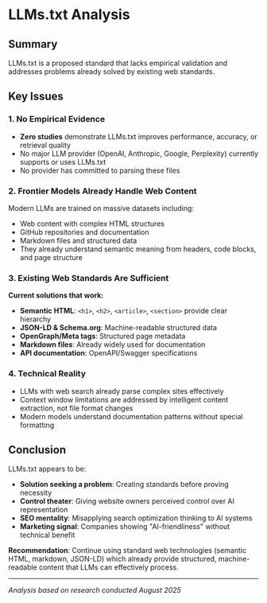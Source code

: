 # LLMs.txt Analysis

## Summary
LLMs.txt is a proposed standard that lacks empirical validation and addresses problems already solved by existing web standards.

## Key Issues

### 1. No Empirical Evidence
- **Zero studies** demonstrate LLMs.txt improves performance, accuracy, or retrieval quality
- No major LLM provider (OpenAI, Anthropic, Google, Perplexity) currently supports or uses LLMs.txt
- No provider has committed to parsing these files

### 2. Frontier Models Already Handle Web Content
Modern LLMs are trained on massive datasets including:
- Web content with complex HTML structures  
- GitHub repositories and documentation
- Markdown files and structured data
- They already understand semantic meaning from headers, code blocks, and page structure

### 3. Existing Web Standards Are Sufficient

**Current solutions that work:**
- **Semantic HTML**: `<h1>`, `<h2>`, `<article>`, `<section>` provide clear hierarchy
- **JSON-LD & Schema.org**: Machine-readable structured data
- **OpenGraph/Meta tags**: Structured page metadata  
- **Markdown files**: Already widely used for documentation
- **API documentation**: OpenAPI/Swagger specifications

### 4. Technical Reality
- LLMs with web search already parse complex sites effectively
- Context window limitations are addressed by intelligent content extraction, not file format changes
- Modern models understand documentation patterns without special formatting

## Conclusion

LLMs.txt appears to be:
- **Solution seeking a problem**: Creating standards before proving necessity
- **Control theater**: Giving website owners perceived control over AI representation  
- **SEO mentality**: Misapplying search optimization thinking to AI systems
- **Marketing signal**: Companies showing "AI-friendliness" without technical benefit

**Recommendation**: Continue using standard web technologies (semantic HTML, markdown, JSON-LD) which already provide structured, machine-readable content that LLMs can effectively process.

---
*Analysis based on research conducted August 2025*
